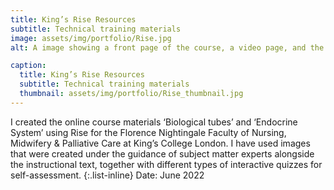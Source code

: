 ```yaml
---
title: King’s Rise Resources
subtitle: Technical training materials
image: assets/img/portfolio/Rise.jpg
alt: A image showing a front page of the course, a video page, and the page of self assessment.

caption:
  title: King’s Rise Resources
  subtitle: Technical training materials
  thumbnail: assets/img/portfolio/Rise_thumbnail.jpg
---
```

I created the online course materials ‘Biological tubes’ and ‘Endocrine System’ using Rise for the Florence Nightingale Faculty of Nursing, Midwifery & Palliative Care at King’s College London. I have used images that were created under the guidance of subject matter experts alongside the instructional text, together with different types of interactive quizzes for self-assessment.
{:.list-inline}
Date: June 2022
